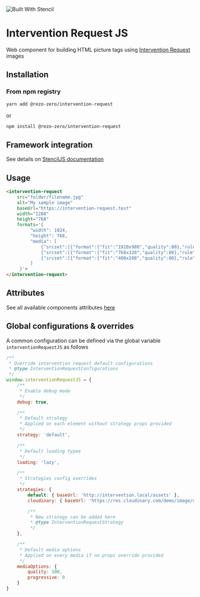![Built With Stencil](https://img.shields.io/badge/-Built%20With%20Stencil-16161d.svg?logo=data%3Aimage%2Fsvg%2Bxml%3Bbase64%2CPD94bWwgdmVyc2lvbj0iMS4wIiBlbmNvZGluZz0idXRmLTgiPz4KPCEtLSBHZW5lcmF0b3I6IEFkb2JlIElsbHVzdHJhdG9yIDE5LjIuMSwgU1ZHIEV4cG9ydCBQbHVnLUluIC4gU1ZHIFZlcnNpb246IDYuMDAgQnVpbGQgMCkgIC0tPgo8c3ZnIHZlcnNpb249IjEuMSIgaWQ9IkxheWVyXzEiIHhtbG5zPSJodHRwOi8vd3d3LnczLm9yZy8yMDAwL3N2ZyIgeG1sbnM6eGxpbms9Imh0dHA6Ly93d3cudzMub3JnLzE5OTkveGxpbmsiIHg9IjBweCIgeT0iMHB4IgoJIHZpZXdCb3g9IjAgMCA1MTIgNTEyIiBzdHlsZT0iZW5hYmxlLWJhY2tncm91bmQ6bmV3IDAgMCA1MTIgNTEyOyIgeG1sOnNwYWNlPSJwcmVzZXJ2ZSI%2BCjxzdHlsZSB0eXBlPSJ0ZXh0L2NzcyI%2BCgkuc3Qwe2ZpbGw6I0ZGRkZGRjt9Cjwvc3R5bGU%2BCjxwYXRoIGNsYXNzPSJzdDAiIGQ9Ik00MjQuNywzNzMuOWMwLDM3LjYtNTUuMSw2OC42LTkyLjcsNjguNkgxODAuNGMtMzcuOSwwLTkyLjctMzAuNy05Mi43LTY4LjZ2LTMuNmgzMzYuOVYzNzMuOXoiLz4KPHBhdGggY2xhc3M9InN0MCIgZD0iTTQyNC43LDI5Mi4xSDE4MC40Yy0zNy42LDAtOTIuNy0zMS05Mi43LTY4LjZ2LTMuNkgzMzJjMzcuNiwwLDkyLjcsMzEsOTIuNyw2OC42VjI5Mi4xeiIvPgo8cGF0aCBjbGFzcz0ic3QwIiBkPSJNNDI0LjcsMTQxLjdIODcuN3YtMy42YzAtMzcuNiw1NC44LTY4LjYsOTIuNy02OC42SDMzMmMzNy45LDAsOTIuNywzMC43LDkyLjcsNjguNlYxNDEuN3oiLz4KPC9zdmc%2BCg%3D%3D&colorA=16161d&style=flat-square)

# Intervention Request JS
Web component for building HTML picture tags using [Intervention Request](https://github.com/ambroisemaupate/intervention-request) images

## Installation
### From npm registry
```sh
yarn add @rezo-zero/intervention-request
```
or
```sh
npm install @rezo-zero/intervention-request
```

## Framework integration
See details on [StencilJS documentation](https://stenciljs.com/docs/overview)

## Usage
```html
<intervention-request
    src="folder/filename.jpg"
    alt="My sample image"
    baseUrl="https://intervention-request.test"
    width="1280"
    height="768"
    formats='{
         "width": 1024,
         "height": 768,
         "media": [
             {"srcset":[{"format":{"fit":"1920x980","quality":80},"rule":"1x"}, {"format":{"fit":"3840x1960","quality":80},"rule":"2x"}], "rule":"(min-width: 1280px)"},
             {"srcset":[{"format":{"fit":"768x320","quality":80},"rule":"1x"}], "rule":"(min-width: 768px)"},
             {"srcset":[{"format":{"fit":"400x280","quality":80},"rule":"1x"}]}
         ]
     }'>
</intervention-request>
```
## Attributes
See all available components attributes [here](src/components/intervention-request/readme.md)

## Global configurations & overrides
A common configuration can be defined via the global variable `interventionRequestJS` as follows
```javascript
/**
 * Override intervention request default configurations
 * @type InterventionRequestConfigurations
 */
window.interventionRequestJS = {
    /**
     * Enable debug mode
     */
    debug: true,

    /**
     * Default strategy
     * Applied on each element without strategy props provided
     */
    strategy: 'default',

    /**
     * Default loading typee
     */
    loading: 'lazy',

    /**
     * Strategies config overrides
     */
    strategies: {
        default: { baseUrl: 'http://intervention.local/assets' },
        cloudinary: { baseUrl: 'https://res.cloudinary.com/demo/image/upload' }

        /**
         * New strategy can be added here
         * @type InterventionRequestStrategy
         */
    },

    /**
     * Default media options
     * Applied on every media if no props override provided
     */
    mediaOptions: {
        quality: 100,
        progressive: 0
    }
}
```
